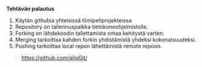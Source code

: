 **Tehtävän palautus**
1. Käytän githubia yhteisissä tiimipeliprojekteissa
2. Repository on tallennuspaikka tietokoneohjelmistolle.
3. Forking on lähdekoodin tallettamista omaa kehitystä varten.
4. Merging tarkoittaa kahden forkin yhdistämistä yhdeksi kokonaisuudeksi.
5. Pushing tarkoittaa local repon lähettämistä remote repoon.
> https://github.com/aljuGit/

